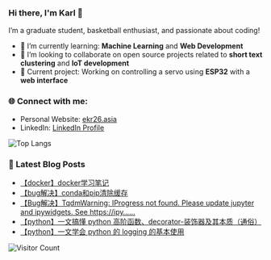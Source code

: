 ### Hi there, I'm Karl 👋

I’m a graduate student, basketball enthusiast, and passionate about coding! 

- 🌱 I’m currently learning: **Machine Learning** and **Web Development**
- 👯 I’m looking to collaborate on open source projects related to **short text clustering** and **IoT development**
- 🔭 Current project: Working on controlling a servo using **ESP32** with a **web interface** 

### 🌐 Connect with me:
- Personal Website: [ekr26.asia](https://home.ekr26.asia)
- LinkedIn: [LinkedIn Profile](https://www.linkedin.com/in/karl-coder)

![Top Langs](https://github-readme-stats.vercel.app/api/top-langs/?username=KarlCoder&layout=compact&theme=radical)


### 📄 Latest Blog Posts
<!-- BLOG-POST-LIST:START -->
- [【docker】docker学习笔记](https://blog.csdn.net/weixin_43308380/article/details/141472885)
- [【bug解决】conda和pip清除缓存](https://blog.csdn.net/weixin_43308380/article/details/136719456)
- [【Bug解决】TqdmWarning: IProgress not found. Please update jupyter and ipywidgets. See https://ipy……](https://blog.csdn.net/weixin_43308380/article/details/136688057)
- [【python】一文搞懂 python 高阶函数、decorator-装饰器及其本质（通俗）](https://blog.csdn.net/weixin_43308380/article/details/135575565)
- [【python】一文学会 python 的 logging 的基本使用](https://blog.csdn.net/weixin_43308380/article/details/135383643)
<!-- BLOG-POST-LIST:END -->



![Visitor Count](https://komarev.com/ghpvc/?username=KarlCoder)
